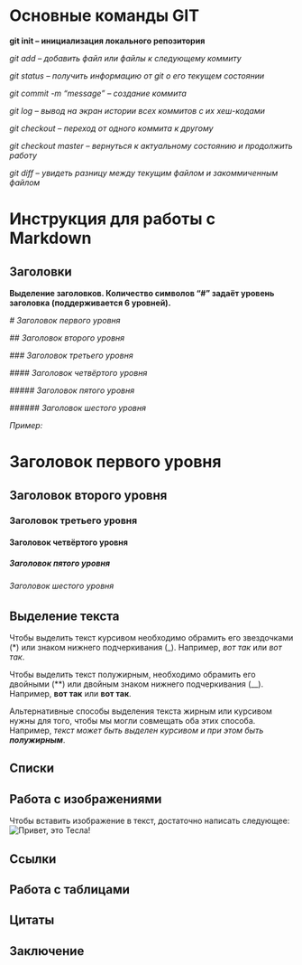# Основные команды GIT

**git init – инициализация локального репозитория**

*git add – добавить файл или файлы к следующему коммиту*

*git status – получить информацию от git о его текущем состоянии*

*git commit -m “message” – создание коммита*

*git log – вывод на экран истории всех коммитов с их хеш-кодами*

*git checkout – переход от одного коммита к другому*

*git checkout master – вернуться к актуальному состоянию и продолжить работу*

*git diff – увидеть разницу между текущим файлом и закоммиченным файлом*

# Инструкция для работы с Markdown

## Заголовки

**Выделение заголовков. Количество символов “#” задаёт уровень заголовка
(поддерживается 6 уровней).**

*# Заголовок первого уровня*

*## Заголовок второго уровня*

*### Заголовок третьего уровня*

*#### Заголовок четвёртого уровня*

*##### Заголовок пятого уровня*

*###### Заголовок шестого уровня*

*Пример:*

# Заголовок первого уровня

## Заголовок второго уровня

### Заголовок третьего уровня

#### Заголовок четвёртого уровня

##### Заголовок пятого уровня

###### Заголовок шестого уровня


## Выделение текста

Чтобы выделить текст курсивом необходимо обрамить его звездочками (*) или знаком нижнего подчеркивания (_). Например, *вот так* или _вот так_.

Чтобы выделить текст полужирным, необходимо обрамить его двойными (**) или двойным знаком нижнего подчеркивания (__). Например, **вот так** или __вот так__.

Альтернативные способы выделения текста жирным или курсивом нужны для того, чтобы мы могли совмещать оба этих способа. Например, _текст может быть выделен курсивом и при этом быть **полужирным**_. 

## Списки

## Работа с изображениями

Чтобы вставить изображение в текст, достаточно написать следующее:
![Привет, это Тесла!](Tesla.jpg)

## Ссылки

## Работа с таблицами

## Цитаты

## Заключение
